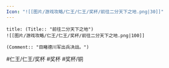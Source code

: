 ```yaml
---
Icon: "![[图片/游戏攻略/仁王/仁王/奖杯/前往二分天下之地.png|30]]"
---
```

```ad-common-bronze-trophy
title: (Title:: "前往二分天下之地")
![[图片/游戏攻略/仁王/仁王/奖杯/前往二分天下之地.png|100]]

(Comment:: "目睹德川军出兵决战。")
```

#仁王/仁王/奖杯 #奖杯 #奖杯/铜
